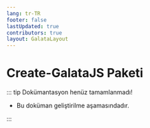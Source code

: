 ```yaml
---
lang: tr-TR
footer: false
lastUpdated: true
contributors: true
layout: GalataLayout
---
```


# Create-GalataJS Paketi

::: tip Dokümantasyon henüz tamamlanmadı!

- Bu doküman geliştirilme aşamasındadır.

:::